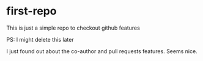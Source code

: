 # first-repo
This is just a simple repo to checkout github features

PS: I might delete this later

I just found out about the co-author and pull requests features. Seems nice.
